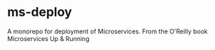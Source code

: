 # ms-deploy
A monorepo for deployment of Microservices. From the O'Reilly book Microservices Up &amp; Running

